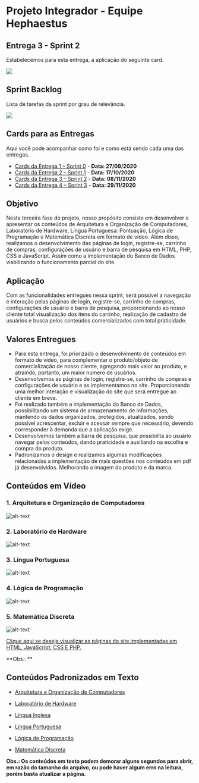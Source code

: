 # Projeto Integrador - Equipe Hephaestus

## Entrega 3 - Sprint 2

Estabelecemos para esta entrega, a aplicação do seguinte card.

![](https://github.com/vinicius-hso/projetoIntegrador_hephaestus_academy/blob/sprint2/Sprint_02.png)

## Sprint Backlog

Lista de tarefas da sprint por grau de relevância.

![](https://github.com/vinicius-hso/projetoIntegrador_hephaestus_academy/blob/sprint2/Sprint_backlog_2.png)

## Cards para as Entregas

Aqui você pode acompanhar como foi e como está sendo cada uma das entregas.

- [Cards da Entrega 1 – Sprint 0](https://github.com/vinicius-hso/projetoIntegrador_hephaestus_academy/projects/1) - **Data: 27/09/2020**
- [Cards da Entrega 2 – Sprint 1](https://github.com/vinicius-hso/projetoIntegrador_hephaestus_academy/projects/2) - **Data: 17/10/2020**
- [Cards da Entrega 3 – Sprint 2](https://github.com/vinicius-hso/projetoIntegrador_hephaestus_academy/projects/3) - **Data: 08/11/2020**
- [Cards da Entrega 4 – Sprint 3](https://github.com/vinicius-hso/projetoIntegrador_hephaestus_academy/projects/4) - **Data: 29/11/2020**

## Objetivo

Nesta terceira fase do projeto, nosso propósito consiste em desenvolver e apresentar os conteúdos de Arquitetura e Organização de Computadores, Laboratório de Hardware, Língua Portuguesa: Pontuação, Lógica de Programação e Matemática Discreta em formato de vídeo. Além disso, realizamos o desenvolvimento das páginas de login, registre-se, carrinho de compras, configurações de usuário e barra de pesquisa em HTML, PHP, CSS e JavaScript. Assim como a implementação do Banco de Dados viabilizando o funcionamento parcial do site.

## Aplicação

Com as funcionalidades entregues nessa sprint, será possível a navegação e interação pelas páginas de login, registre-se, carrinho de compras, configurações de usuário e barra de pesquisa, proporcionando ao nosso cliente total visualização dos itens do carrinho, realização de cadastro de usuários e busca pelos conteúdos comercializados com total praticidade.

## Valores Entregues

-	Para esta entrega, foi priorizado o desenvolvimento de conteúdos em formato de vídeo, para complementar o produto/objeto de comercialização de nosso cliente, agregando mais valor ao produto, e atraindo, portanto, um maior número de usuários.
-	Desenvolvemos as páginas de login, registre-se, carrinho de compras e configurações de usuário e as implementamos no site. Proporcionando uma melhor interação e visualização do site que será entregue ao cliente em breve.
-	Foi realizado também a implementação do Banco de Dados, possibilitando um sistema de armazenamento de informações, mantendo os dados organizados, protegidos, atualizados, sendo possível acrescentar, excluir e acessar sempre que necessário, devendo corresponder à demanda que a aplicação exige.
-	Desenvolvemos também a barra de pesquisa, que possibilita ao usuário navegar pelos conteúdos, dando praticidade e auxiliando na escolha e compra do produto.
-	Padronizamos o design e realizamos algumas modificações relacionadas a implementação de mais questões nos conteúdos em pdf já desenvolvidos. Melhorando a imagem do produto e da marca.


## Conteúdos em Vídeo

### 1. Arquitetura e Organização de Computadores

![alt-text]()

### 2. Laboratório de Hardware

![alt-text]()

### 3. Língua Portuguesa

![alt-text]()

### 4. Lógica de Programação

![alt-text]()

### 5. Matemática Discreta

![alt-text]()



[Clique aqui se deseja visualizar as páginas do site implementadas em HTML, JavaScript, CSS E PHP.]()

**Obs.: **

## Conteúdos Padronizados em Texto 

- [Arquitetura e Organização de Computadores]()

- [Laboratório de Hardware]()

- [Língua Inglesa]()

- [Língua Portuguesa]()

- [Lógica de Programação]()

- [Matemática Discreta]()

**Obs.: Os conteúdos em texto podem demorar alguns segundos para abrir, em razão do tamanho do arquivo, ou pode haver algum erro na leitura, porém basta atualizar a página.**

